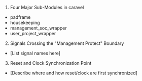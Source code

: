 1. Four Major Sub-Modules in caravel
- padframe
- housekeeping
- management_soc_wrapper
- user_project_wrapper

2. Signals Crossing the "Management Protect" Boundary
- [List signal names here]

3. Reset and Clock Synchronization Point
- [Describe where and how reset/clock are first synchronized]
